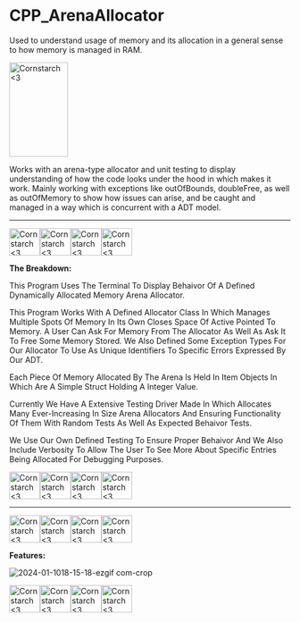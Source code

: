 # CPP_ArenaAllocator

  Used to understand usage of memory and its allocation in a general sense to how memory is managed
in RAM.

<img src="https://github.com/Kingerthanu/CPP_ArenaAllocator/assets/76754592/d7f7f851-9c4c-4b1a-85b1-47fa36346a9f" alt="Cornstarch <3" width="105" height="169">

Works with an arena-type allocator and unit testing to display understanding of how the code
looks under the hood in which makes it work. Mainly working with exceptions like outOfBounds, doubleFree,
as well as outOfMemory to show how issues can arise, and be caught and managed in a way which is concurrent with a ADT model.



----------------------------------------------

<img src="https://github.com/Kingerthanu/CPP_ArenaAllocator/assets/76754592/b1193feb-0b3d-44c1-bcef-380c1d68e528" alt="Cornstarch <3" width="55" height="49"><img src="https://github.com/Kingerthanu/CPP_ArenaAllocator/assets/76754592/b1193feb-0b3d-44c1-bcef-380c1d68e528" alt="Cornstarch <3" width="55" height="49"><img src="https://github.com/Kingerthanu/CPP_ArenaAllocator/assets/76754592/b1193feb-0b3d-44c1-bcef-380c1d68e528" alt="Cornstarch <3" width="55" height="49"><img src="https://github.com/Kingerthanu/CPP_ArenaAllocator/assets/76754592/b1193feb-0b3d-44c1-bcef-380c1d68e528" alt="Cornstarch <3" width="55" height="49">



**The Breakdown:**

This Program Uses The Terminal To Display Behaivor Of A Defined Dynamically Allocated Memory Arena Allocator.

This Program Works With A Defined Allocator Class In Which Manages Multiple Spots Of Memory In Its Own Closes Space Of Active Pointed To Memory. A User Can Ask For Memory From The Allocator As Well As Ask It To Free Some Memory Stored. We Also Defined Some Exception Types For Our Allocator To Use As Unique Identifiers To Specific Errors Expressed By Our ADT.

Each Piece Of Memory Allocated By The Arena Is Held In Item Objects In Which Are A Simple Struct Holding A Integer Value.

Currently We Have A Extensive Testing Driver Made In Which Allocates Many Ever-Increasing In Size Arena Allocators And Ensuring Functionality Of Them With Random Tests As Well As Expected Behaivor Tests.

We Use Our Own Defined Testing To Ensure Proper Behaivor And We Also Include Verbosity To Allow The User To See More About Specific Entries Being Allocated For Debugging Purposes.


<img src="https://github.com/Kingerthanu/CPP_ArenaAllocator/assets/76754592/c70495d9-dade-4fa0-8c9e-8285f1193c97" alt="Cornstarch <3" width="55" height="49"><img src="https://github.com/Kingerthanu/CPP_ArenaAllocator/assets/76754592/c70495d9-dade-4fa0-8c9e-8285f1193c97" alt="Cornstarch <3" width="55" height="49"><img src="https://github.com/Kingerthanu/CPP_ArenaAllocator/assets/76754592/c70495d9-dade-4fa0-8c9e-8285f1193c97" alt="Cornstarch <3" width="55" height="49"><img src="https://github.com/Kingerthanu/CPP_ArenaAllocator/assets/76754592/c70495d9-dade-4fa0-8c9e-8285f1193c97" alt="Cornstarch <3" width="55" height="49">

----------------------------------------------

<img src="https://github.com/Kingerthanu/CPP_ArenaAllocator/assets/76754592/8a95b7da-34be-4338-8ed7-8c04c1535217" alt="Cornstarch <3" width="55" height="49"><img src="https://github.com/Kingerthanu/CPP_ArenaAllocator/assets/76754592/8a95b7da-34be-4338-8ed7-8c04c1535217" alt="Cornstarch <3" width="55" height="49"><img src="https://github.com/Kingerthanu/CPP_ArenaAllocator/assets/76754592/8a95b7da-34be-4338-8ed7-8c04c1535217" alt="Cornstarch <3" width="55" height="49"><img src="https://github.com/Kingerthanu/CPP_ArenaAllocator/assets/76754592/8a95b7da-34be-4338-8ed7-8c04c1535217" alt="Cornstarch <3" width="55" height="49">


**Features:**

![2024-01-1018-15-18-ezgif com-crop](https://github.com/Kingerthanu/CPP_ArenaAllocator/assets/76754592/149c0b5e-54ec-4ba0-8674-0d5d7de826c3)




<img src="https://github.com/Kingerthanu/CPP_ArenaAllocator/assets/76754592/975315dc-267d-481c-a33e-259c16f3f34d" alt="Cornstarch <3" width="55" height="49"><img src="https://github.com/Kingerthanu/CPP_ArenaAllocator/assets/76754592/975315dc-267d-481c-a33e-259c16f3f34d" alt="Cornstarch <3" width="55" height="49"><img src="https://github.com/Kingerthanu/CPP_ArenaAllocator/assets/76754592/975315dc-267d-481c-a33e-259c16f3f34d" alt="Cornstarch <3" width="55" height="49"><img src="https://github.com/Kingerthanu/CPP_ArenaAllocator/assets/76754592/975315dc-267d-481c-a33e-259c16f3f34d" alt="Cornstarch <3" width="55" height="49">
